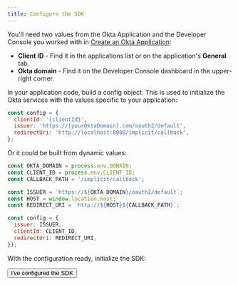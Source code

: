 ```yaml
---
title: Configure the SDK
---
```


You'll need two values from the Okta Application and the Developer Console you worked with in [Create an Okta Application](/guides/sign-into-spa/-/create-okta-application):

* **Client ID** - Find it in the applications list or on the application's **General** tab.
* **Okta domain** - Find it on the Developer Console dashboard in the upper-right corner. 

In your application code, build a config object. This is used to initialize the Okta services with the values specific to your application:

```javascript
const config = {
  clientId: '{clientId}',
  issuer: 'https://{yourOktaDomain}.com/oauth2/default',
  redirectUri: 'http://localhost:8080/implicit/callback',
};
```

Or it could be built from dynamic values:

```javascript
const OKTA_DOMAIN = process.env.DOMAIN;
const CLIENT_ID = process.env.CLIENT_ID;
const CALLBACK_PATH = '/implicit/callback';

const ISSUER = `https://${OKTA_DOMAIN}/oauth2/default`;
const HOST = window.location.host;
const REDIRECT_URI = `http://${HOST}${CALLBACK_PATH}`;

const config = {
  issuer: ISSUER,
  clientId: CLIENT_ID,
  redirectUri: REDIRECT_URI,
});
```

With the configuration ready, initialize the SDK:

<StackSelector snippet="config"/>

<button>I've configured the SDK</button>